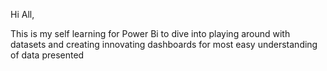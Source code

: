 Hi All,

This is my self learning for Power Bi to dive into playing around with datasets and creating innovating dashboards for most easy understanding of data presented
